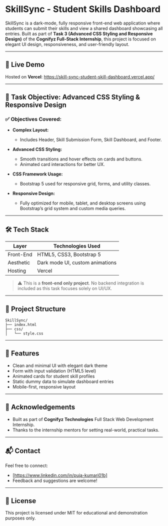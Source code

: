 # SkillSync - Student Skills Dashboard

SkillSync is a dark-mode, fully responsive front-end web application where students can submit their skills and view a shared dashboard showcasing all entries. Built as part of **Task 3 (Advanced CSS Styling and Responsive Design)** of the **Cognifyz Full-Stack Internship**, this project is focused on elegant UI design, responsiveness, and user-friendly layout.

---

## 🚀 Live Demo
Hosted on **Vercel**: https://skill-sync-student-skill-dashboard.vercel.app/

---

## 🎯 Task Objective: Advanced CSS Styling & Responsive Design

### ✅ Objectives Covered:

- **Complex Layout:**
  - Includes Header, Skill Submission Form, Skill Dashboard, and Footer.

- **Advanced CSS Styling:**
  - Smooth transitions and hover effects on cards and buttons.
  - Animated card interactions for better UX.

- **CSS Framework Usage:**
  - Bootstrap 5 used for responsive grid, forms, and utility classes.

- **Responsive Design:**
  - Fully optimized for mobile, tablet, and desktop screens using Bootstrap’s grid system and custom media queries.

---

## 🛠️ Tech Stack

| Layer      | Technologies Used               |
|------------|----------------------------------|
| Front-End  | HTML5, CSS3, Bootstrap 5         |
| Aesthetic  | Dark mode UI, custom animations |
| Hosting    | Vercel         |

> ⚠️ This is a **front-end only project**. No backend integration is included as this task focuses solely on UI/UX.

---

## 📂 Project Structure

```
SkillSync/
├── index.html
├── css/
│   └── style.css

```

---

## 📌 Features

- Clean and minimal UI with elegant dark theme
- Form with input validation (HTML5 level)
- Animated cards for student skill profiles
- Static dummy data to simulate dashboard entries
- Mobile-first, responsive layout

---



## 🤝 Acknowledgements

- Built as part of **Cognifyz Technologies** Full Stack Web Development Internship.
- Thanks to the internship mentors for setting real-world, practical tasks.

---

## 📬 Contact

Feel free to connect:
- [https://www.linkedin.com/in/puja-kumari01b]
- Feedback and suggestions are welcome!

---

## 📝 License
This project is licensed under MIT for educational and demonstration purposes only.
